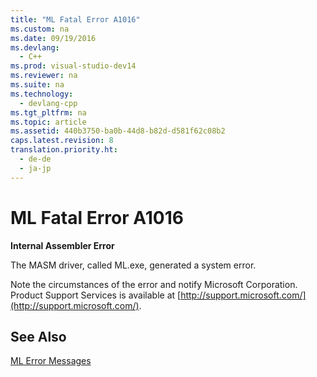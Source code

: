 ```yaml
---
title: "ML Fatal Error A1016"
ms.custom: na
ms.date: 09/19/2016
ms.devlang: 
  - C++
ms.prod: visual-studio-dev14
ms.reviewer: na
ms.suite: na
ms.technology: 
  - devlang-cpp
ms.tgt_pltfrm: na
ms.topic: article
ms.assetid: 440b3750-ba0b-44d8-b82d-d581f62c08b2
caps.latest.revision: 8
translation.priority.ht: 
  - de-de
  - ja-jp
---
```

# ML Fatal Error A1016
**Internal Assembler Error**  
  
 The MASM driver, called ML.exe, generated a system error.  
  
 Note the circumstances of the error and notify Microsoft Corporation. Product Support Services is available at [http://support.microsoft.com/](http://support.microsoft.com/).  
  
## See Also  
 [ML Error Messages](../vs140/ML-Error-Messages.md)